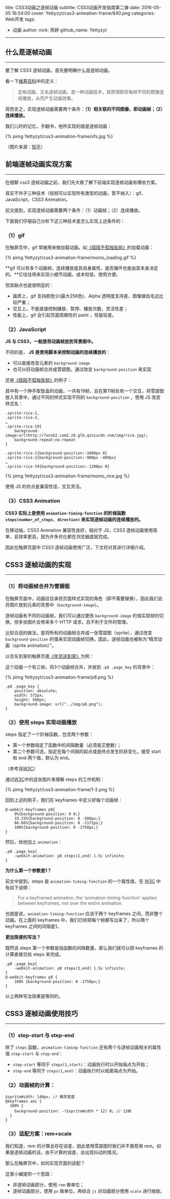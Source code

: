 title: CSS3动画之逐帧动画
subtitle: CSS3动画开发指南第二弹
date: 2016-05-05 16:54:00
cover: Yettyzyt/css3-animation-frame/840.png
categories: Web开发
tags:
  - 动画
author:
  nick: 燕婷 
  github_name: Yettyzyt
---


## 什么是逐帧动画
---
要了解 CSS3 逐帧动画，首先要明确什么是逐帧动画。

看一下[维基百科](https://zh.wikipedia.org/zh-cn/%E5%AE%9A%E6%A0%BC%E5%8A%A8%E7%94%BB)中的定义：

> 定格动画，又名逐帧动画，是一种动画技术，其原理即将每帧不同的图像连续播放，从而产生动画效果。

简而言之，实现逐帧动画需要两个条件：**（1）相关联的不同图像，即动画帧；（2）连续播放。**

[](http://zhuanlan.zhihu.com/p/19855108)

我们儿时的记忆，手翻书，他所实现的就是逐帧动画：

{% pimg Yettyzyt/css3-animation-frame/sfs.jpg %}

（图片来源：[知乎](http://zhuanlan.zhihu.com/p/19855108)）

## 前端逐帧动画实现方案
---
在细聊 css3 逐帧动画之前，我们先大致了解下前端实现逐帧动画有哪些方案。

其实不外乎三种技术（视频可以实现所有类型的动画，暂不纳入）：gif、JavaScript、CSS3 Animation。

前文提到，实现逐帧动画需要两个条件：（1）动画帧；（2）连续播放。

下面我们仔细自己分析下这三种技术是怎么实现上述条件的：

### （1）gif
在触屏页中，gif 常被用来做加载动画。如[《陌陌不孤独饭局》](http://w.benbun.com/momo/shaibingxiang/?from=timeline&isappinstalled=0)的加载动画：

{% pimg Yettyzyt/css3-animation-frame/momo_loading.gif %}

**gif 可以有多个动画帧，连续播放是其自身属性，是否循环也是由其本身决定的。**它往往用来实现小细节动画，成本较低、使用方便。

但其缺点也是很明显的：

- 画质上，gif 支持颜色少(最大256色)、Alpha 透明度支持差，图像锯齿毛边比较严重；
- 交互上，不能直接控制播放、暂停、播放次数，灵活性差；
- 性能上，gif 会引起页面周期性的 paint ，性能较差。

### （2）JavaScript

**JS 与 CSS3，一般是将动画帧放到背景图中。**

不同的是， **JS 是使用脚本来控制动画的连续播放的**：

- 可以直接改变元素的 `background-image`
- 也可以将动画帧合并成雪碧图，通过改变 `background-position` 来实现

还是[《陌陌不孤独饭局》](http://w.benbun.com/momo/shaibingxiang/?from=timeline&isappinstalled=0)的例子：

其中有一个伸手取饭盒的动画，一共有19帧，且在第11帧处有一个交互，将雪碧图放入背景中，通过不同的样式实现不同的 `background-position` ，使用 JS 改变样式名：

```
.sprite-rice-1,
.sprite-rice-2,
…
.sprite-rice-19{
	background-image:url(http://7xnvb2.com2.z0.glb.qiniucdn.com/img/rice.jpg);
	background-repeat:no-repeat
}

```
```
.sprite-rice-1{background-position:-1800px 0}
.sprite-rice-2{background-position:-900px -489px}
…
.sprite-rice-19{background-position:-1200px 0}

```

{% pimg Yettyzyt/css3-animation-frame/momo_rice.jpg %}

使用 JS 的优点是兼容性佳，交互灵活。

### （3）CSS3 Animation

**CSS3 实际上是使用 `animation-timing-function` 的阶梯函数 `steps(number_of_steps, direction)` 来实现逐帧动画的连续播放的。**

在移动端，CSS3 Animation 兼容性良好，相对于 JS，CSS3 逐帧动画使用简单，且效率更高，因为许多优化都在浏览器底层完成。

因此在触屏页面中 CSS3 逐帧动画使用广泛，下文将对其进行详细介绍。

## CSS3 逐帧动画的实现
---

### （1）将动画帧合并为雪碧图

在触屏页面中，动画往往承担页面样式实现的角色（即不需要替换），因此我们会将图片放到元素的背景中（`background-image`）。

逐帧动画有不同的动画帧，我们可以通过更改 `background-image` 的值实现帧的切换，但多张图片会带来多个 HTTP 请求，且不利于文件的管理。

比较合适的做法，是将所有的动画帧合并成一张雪碧图（sprite），通过改变 `background-position` 的值来实现动画帧切换。因此，逐帧动画也被称为“精灵动画（sprite animation）”。

以京东到家的触屏页面[《年货送到家》](http://jdc.jd.com/fd/promote/201601/djnianhuo/)为例：

这个动画一个有三帧，将3个动画帧合并，并放到 `.p8 .page_key` 的背景中：

{% pimg Yettyzyt/css3-animation-frame/p8.png %}

```
.p8 .page_key {
    position: absolute;
    width: 572px;
    height: 586px;
    background-image: url("../img/p8.png");
}
```

### （2）使用 steps 实现动画播放

steps 指定了一个阶梯函数，包含两个参数：

- 第一个参数指定了函数中的间隔数量（必须是正整数）；
- 第二个参数可选，指定在每个间隔的起点或是终点发生阶跃变化，接受 start 和 end 两个值，默认为 end。

（参考自[W3C](https://www.w3.org/TR/2012/WD-css3-transitions-20120403/#transition-timing-function-property)）

通过[W3C](https://www.w3.org/TR/css3-transitions/)中的这张图片来理解 steps 的工作机制：

{% pimg Yettyzyt/css3-animation-frame/1-2.png %}


回到上述的例子，我们在 keyframes 中定义好每个动画帧：

```
@-webkit-keyframes p8{
    0%{background-position: 0 0;}
    33.33%{background-position: 0 -586px;}
    66.66%{background-position: 0 -1172px;}
    100%{background-position: 0 -1758px;}
}
```

然后，给他加上 `animation`：

```
.p8 .page_key{
	-webkit-animation: p8 steps(1,end) 1.5s infinite;
}
```


**为什么第一个参数是1？**

前文中提到，steps 是 `animation-timing-function` 的一个属性值，在 [W3C](https://www.w3.org/TR/css3-animations/#animation-timing-function-property) 中有如下说明：
> For a keyframed animation, the ‘animation-timing-function’ applies between keyframes, not over the entire animation. 

也就是说，`animation-timing-function` 应该于两个 keyframes 之间，而非整个动画。在上面的 keyframes 中，我们已经把每个帧都写出来了，所以两个 keyframes 之间的间隔是1。

**更加简便的写法？**

既然说 steps 第一个参数是指函数的间隔数量，那么我们就可以把 keyframes 的计算直接交给 steps 来完成。

```
.p8 .page_key{
	-webkit-animation: p8 steps(3,end) 1.5s infinite;
}
@-webkit-keyframes p8 {
    100% {background-position: 0 -1758px;}
}

```
以上两种写法效果是等同的。

## CSS3 逐帧动画使用技巧
---
### （1）step-start 与 step-end
除了 `steps` 函数，`animation-timing-function` 还有两个与逐帧动画相关的属性值 `step-start` 与 `step-end`：

- `step-start` 等同于 `steps(1,start)`：动画执行时以开始端点为开始；
- `step-end` 等同于 `steps(1,end)`：动画执行时以结尾端点为开始。

### （2）动画帧的计算：

```
$spriteWidth: 140px; // 精灵宽度 
@keyframes ani {
  100% {
    background-position: -($spriteWidth * 12) 0; // 12帧
  }
}
```

### （3）适配方案：rem+scale

我们知道，rem 的计算会存在误差，因此使用雪碧图时我们并不推荐用 rem。如果是逐帧动画的话，由于计算的误差，会出现抖动的情况。

那么在触屏页中，如何实现页面的适配？

这里小编提供一个思路：

- 非逐帧动画部分，使用 `rem` 做单位；
- 逐帧动画部分，使用 `px` 做单位，再结合 `js` 对动画部分使用 `scale` 进行缩放。
